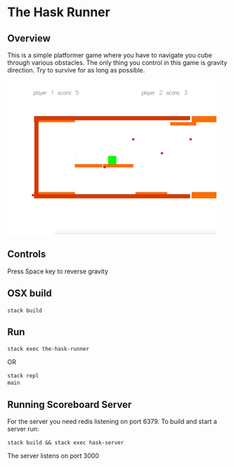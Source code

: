 # The Hask Runner

## Overview

This is a simple platformer game where you have to navigate you cube through various obstacles.
The only thing you control in this game is gravity direction. Try to survive for as long as possible.

![Alt Text](HaskGameCast.gif)

## Controls

Press Space key to reverse gravity

## OSX build

```
stack build
```

## Run

```
stack exec the-hask-runner
```

OR

```
stack repl
main
```

## Running Scoreboard Server

For the server you need redis listening on port 6379. To build and start a server run:
```
stack build && stack exec hask-server
```

The server listens on port 3000
